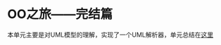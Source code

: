 # OO之旅——完结篇

本单元主要是对UML模型的理解，实现了一个UML解析器，单元总结在[这里](<https://www.cnblogs.com/puzzledAtticus/archive/2019/06/24.html>)

